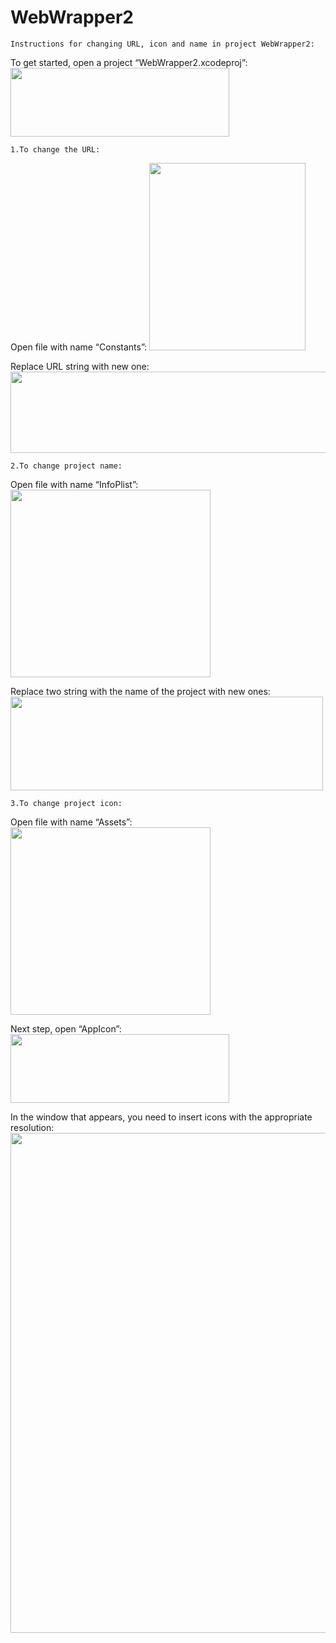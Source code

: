 # WebWrapper2

    Instructions for changing URL, icon and name in project WebWrapper2:
To get started, open a project “WebWrapper2.xcodeproj”:
<img src= "https://user-images.githubusercontent.com/98945286/154938796-ee587e32-d81c-4f4c-8d08-aded3a732d9f.png" width="350" height="110" />


    1.To change the URL:
Open file with name “Constants”:
<img src= "https://user-images.githubusercontent.com/98945286/154938873-4e3256ce-703b-4eee-9354-23a8e572638c.png" width="250" height="300" />

Replace URL string with new one:
<img src= "https://user-images.githubusercontent.com/98945286/154939538-cc6036ad-b5e4-4a07-955f-8a1aea7e6d68.png" width="700" height="130" />

    2.To change project name:
Open file with name “InfoPlist”: 
<img src= "https://user-images.githubusercontent.com/98945286/154939810-3242953f-a14e-494f-a845-942285e57c94.png" width="320" height="300" />

Replace two string with the name of the project with new ones:
<img src= "https://user-images.githubusercontent.com/98945286/154939962-f2d66b62-39de-424e-8826-0e075dc18cb5.png" width="500" height="150" /> 

    3.To change project icon:
Open file with name “Assets”:
<img src= "https://user-images.githubusercontent.com/98945286/154941036-50d083d9-360e-4888-80ef-21ef55e54b1f.png" width="320" height="300" /> 

Next step, open “AppIcon”:
<img src= "https://user-images.githubusercontent.com/98945286/154941166-b90fe4a6-b5ce-4bd4-a3a1-6b033943098f.png" width="350" height="110" />

In the window that appears, you need to insert icons with the appropriate resolution:
<img src= "https://user-images.githubusercontent.com/98945286/154941624-26c70aa1-9359-4ca0-87d4-f0686c52ca06.png" width="800" height="800" />





